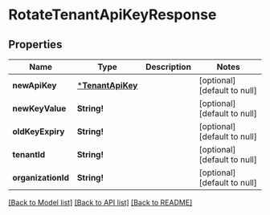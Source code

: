 # RotateTenantApiKeyResponse

## Properties
Name | Type | Description | Notes
------------ | ------------- | ------------- | -------------
**newApiKey** | [***TenantApiKey**](TenantAPIKey.md) |  | [optional] [default to null]
**newKeyValue** | **String!** |  | [optional] [default to null]
**oldKeyExpiry** | **String!** |  | [optional] [default to null]
**tenantId** | **String!** |  | [optional] [default to null]
**organizationId** | **String!** |  | [optional] [default to null]

[[Back to Model list]](../README.md#documentation-for-models) [[Back to API list]](../README.md#documentation-for-api-endpoints) [[Back to README]](../README.md)


